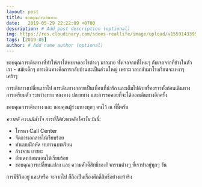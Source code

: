 ```yaml
---
layout: post
title: ขอบคุณการเดินทาง
date:   2019-05-29 22:22:09 +0700
description: # Add post description (optional)
img: https://res.cloudinary.com/sdees-reallife/image/upload/v1559143395/1559124815789.jpg # Add image post (optional)
tags: [2019-05]
author: # Add name author (optional)
---
```


ขอบคุณการเดินทางที่ทำให้เราได้พบเจออะไรต่างๆ มากมาย ทั้งเจอจากที่ไหนๆ กับเจอจากที่ข้างในตัวเรา - สมัยเด็กๆ การเดินทางคือการกลับบ้านซะเป็นส่วนใหญ่ เพราะเวลากลับมาโรงเรียนจะเหงาๆ เศร้าๆ

การเดินทางเปลี่ยนเราไป การเดินทางกลายเป็นเพื่อนที่น่ารัก และเต็มไปด้วยเรื่องราวทั้งก่อนเดินทาง การเตรียมตัว ระหว่างทาง หลงทาง ปลายทาง และการรอคอยที่จะได้ออกเดินทางอีกครั้ง

ขอบคุณการเดินทาง และ ขอบคุณผู้ร่วมทางทุกๆ คนไว้ ณ ที่นี้ครับ <i class="fa fa-child" style="color:plum"></i>

*ความดี ความมีน้ำใจ การที่ได้ช่วยเหลือใครในวันนี้*:
- โทรหา Call Center
- จัดการเอกสารให้เรียบร้อย
- ทำแบบฝึกหัด ทบทวนบทเรียน
- ล้างจาน เทขยะ
- อัพเดทก่อนนอนให้เรียบร้อย
- ขอบคุณการเปลี่ยนแปลง และ ความศักดิ์สิทธิ์ของกิจกรรมต่างๆ ที่เราทำอยู่ทุกๆ วัน

การมีชีวิตอยู่ และ/หรือ จะจากไป ก็ถือเป็นเรื่องศักดิ์สิทธิ์อย่างแท้จริง
